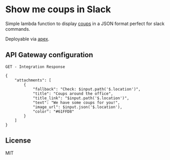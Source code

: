 Show me coups in Slack
======================

Simple lambda function to display [coups](https://joincoup.com) in a JSON format
perfect for slack commands.

Deployable via [apex](//apex.run).

## API Gateway configuration

`GET - Integration Response`

```
{
    "attachments": [
        {
            "fallback": "Check: $input.path('$.location')",
            "title": "Coups around the office",
            "title_link": "$input.path('$.location')",
            "text": "We have some coups for you!",
            "image_url": $input.json('$.location'),
            "color": "#61FFD8"
        }
    ]
}
```

## License

MIT
